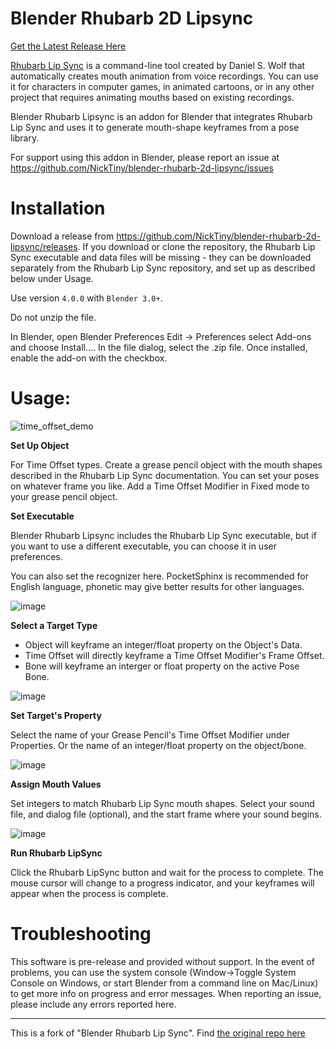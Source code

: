 # Blender Rhubarb 2D Lipsync

[Get the Latest Release Here](https://github.com/NickTiny/blender-rhubarb-2d-lipsync/releases/tag/4.0.0)

[Rhubarb Lip Sync]([url](https://github.com/DanielSWolf/rhubarb-lip-sync)) is a command-line tool created by Daniel S. Wolf that automatically creates mouth animation from voice recordings. You can use it for characters in computer games, in animated cartoons, or in any other project that requires animating mouths based on existing recordings.

Blender Rhubarb Lipsync is an addon for Blender that integrates Rhubarb Lip Sync and uses it to generate mouth-shape keyframes from a pose library.

For support using this addon in Blender, please report an issue at 
https://github.com/NickTiny/blender-rhubarb-2d-lipsync/issues

# Installation
Download a release from https://github.com/NickTiny/blender-rhubarb-2d-lipsync/releases. If you download or clone the repository, the Rhubarb Lip Sync executable and data files will be missing - they can be downloaded separately from the Rhubarb Lip Sync repository, and set up as described below under Usage.

Use version `4.0.0` with `Blender 3.0+`.

Do not unzip the file.

In Blender, open Blender Preferences Edit -> Preferences select Add-ons and choose Install.... In the file dialog, select the .zip file. Once installed, enable the add-on with the checkbox.

# Usage: 

![time_offset_demo](https://user-images.githubusercontent.com/86638335/208316400-8b3fd323-1936-4a85-909d-82fdf4af38d3.gif)


**Set Up Object**

For Time Offset types. Create a grease pencil object with the mouth shapes described in the Rhubarb Lip Sync documentation. You can set your poses on whatever frame you like. Add a Time Offset Modifier in Fixed mode to your grease pencil object.


**Set Executable**

Blender Rhubarb Lipsync includes the Rhubarb Lip Sync executable, but if you want to use a different executable, you can choose it in user preferences.

You can also set the recognizer here. PocketSphinx is recommended for English language, phonetic may give better results for other languages.

![image](https://user-images.githubusercontent.com/86638335/208315480-a42398e9-e0e2-4417-b5b8-14f2eed6b149.png)

**Select a Target Type** 

 - Object will keyframe an integer/float property on the Object's Data. 
  - Time Offset will directly keyframe a Time Offset Modifier's Frame Offset. 
 - Bone will keyframe an interger or float property on the active Pose Bone.

![image](https://user-images.githubusercontent.com/86638335/208315884-ff24dcd6-a558-4084-a57f-ebb63755d2fe.png)


**Set Target's Property**

Select the name of your Grease Pencil's Time Offset Modifier under Properties. Or the name of an integer/float property on the object/bone.

![image](https://user-images.githubusercontent.com/86638335/208316229-bff658a7-fdec-40e6-b501-8572d6bf4a13.png)

**Assign Mouth Values**

 Set integers to match Rhubarb Lip Sync mouth shapes. Select your sound file, and dialog file (optional), and the start frame where your sound begins.

![image](https://user-images.githubusercontent.com/86638335/208316842-d28c383c-5115-4ede-9a79-682456620f4c.png)


**Run Rhubarb LipSync**

Click the Rhubarb LipSync button and wait for the process to complete. The mouse cursor will change to a progress indicator, and your keyframes will appear when the process is complete.


# Troubleshooting
This software is pre-release and provided without support. In the event of problems, you can use the system console (Window->Toggle System Console on Windows, or start Blender from a command line on Mac/Linux) to get more info on progress and error messages. When reporting an issue, please include any errors reported here.

------------------
This is a fork of "Blender Rhubarb Lip Sync". Find [the original repo here](https://github.com/scaredyfish/blender-rhubarb-lipsync)
